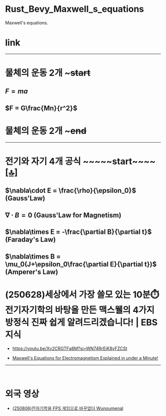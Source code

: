 # Rust_Bevy_Maxwell_s_equations
Maxwell's equations.

# link


<hr />

# 물체의 운동 2개 ~~~~~start~~~~

## $F = ma$ 

## $F = G\frac{Mn}{r^2}$ 

# 물체의 운동 2개 ~~~~~end~~~~

<hr>

# 전기와 자기 4개 공식 ~~~~~start~~~~[[🔝]](#link)

## $\nabla\cdot E = \frac{\rho}{\epsilon_0}$  (Gauss'Law)

## $\nabla\cdot B = 0$ (Gauss'Law for Magnetism)

## $\nabla\times E = -\frac{\partial B}{\partial t}$ (Faraday's Law)

## $\nabla\times B = \mu_0(J+\epsilon_0\frac{\partial E}{\partial t})$ (Amperer's Law)

# (250628)세상에서 가장 쓸모 있는 10분⏱️ 전기자기학의 바탕을 만든 맥스웰의 4가지 방정식 진짜 쉽게 알려드리겠습니다! | EBS 지식
- https://youtu.be/Xv2CRGTFa8M?si=WN74RrEiK8vFZCSt

- [Maxwell's Equations for Electromagnetism Explained in under a Minute!](https://youtube.com/shorts/LYytSXnSCOI?si=enan5I--Ih-H9Vr6)

<hr />

<br>

# 외국 영상

- [(250806)전자기학을 FPS 게임으로 바꾸었다 Wunoumenal](https://youtu.be/7i_dwP2n90M?si=kHiZ-P_kYzyHGjB8)

